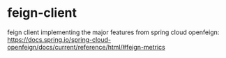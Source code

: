 # feign-client

feign client implementing the major features from spring cloud openfeign: https://docs.spring.io/spring-cloud-openfeign/docs/current/reference/html/#feign-metrics

